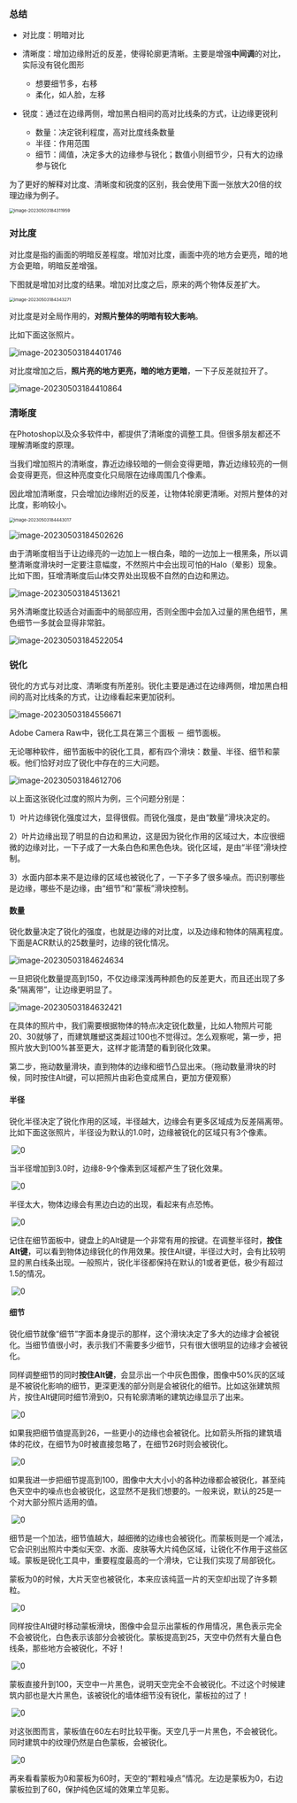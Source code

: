 ### 总结

- 对比度：明暗对比

- 清晰度：增加边缘附近的反差，使得轮廓更清晰。主要是增强**中间调**的对比，实际没有锐化图形
  - 想要细节多，右移
  - 柔化，如人脸，左移

- 锐度：通过在边缘两侧，增加黑白相间的高对比线条的方式，让边缘更锐利
  - 数量：决定锐利程度，高对比度线条数量
  - 半径：作用范围
  - 细节：阈值，决定多大的边缘参与锐化；数值小则细节少，只有大的边缘参与锐化

为了更好的解释对比度、清晰度和锐度的区别，我会使用下面一张放大20倍的纹理边缘为例子。

<img src="./imags/image-20230503184311959.png" alt="image-20230503184311959" style="zoom:55%;" />

### 对比度

对比度是指的画面的明暗反差程度。增加对比度，画面中亮的地方会更亮，暗的地方会更暗，明暗反差增强。

下图就是增加对比度的结果。增加对比度之后，原来的两个物体反差扩大。

<img src="./imags/image-20230503184343271.png" alt="image-20230503184343271" style="zoom:55%;" />

对比度是对全局作用的，**对照片整体的明暗有较大影响**。

比如下面这张照片。

![image-20230503184401746](./imags/image-20230503184401746.png)

对比度增加之后，**照片亮的地方更亮，暗的地方更暗**，一下子反差就拉开了。

![image-20230503184410864](./imags/image-20230503184410864.png)

### 清晰度

在Photoshop以及众多软件中，都提供了清晰度的调整工具。但很多朋友都还不理解清晰度的原理。

当我们增加照片的清晰度，靠近边缘较暗的一侧会变得更暗，靠近边缘较亮的一侧会变得更亮，但这种亮度变化只局限在边缘周围几个像素。

因此增加清晰度，只会增加边缘附近的反差，让物体轮廓更清晰。对照片整体的对比度，影响较小。

  <img src="./imags/image-20230503184443017.png" alt="image-20230503184443017" style="zoom:55%;" />

![image-20230503184502626](./imags/image-20230503184502626.png)

由于清晰度相当于让边缘亮的一边加上一根白条，暗的一边加上一根黑条，所以调整清晰度滑块时一定要注意幅度，不然照片中会出现可怕的Halo（晕影）现象。比如下图，狂增清晰度后山体交界处出现极不自然的白边和黑边。

![image-20230503184513621](./imags/image-20230503184513621.png)

另外清晰度比较适合对画面中的局部应用，否则全图中会加入过量的黑色细节，黑色细节一多就会显得非常脏。

![image-20230503184522054](./imags/image-20230503184522054.png)

### 锐化

锐化的方式与对比度、清晰度有所差别。锐化主要是通过在边缘两侧，增加黑白相间的高对比线条的方式，让边缘看起来更加锐利。

![image-20230503184556671](./imags/image-20230503184556671.png)

Adobe Camera Raw中，锐化工具在第三个面板 － 细节面板。



无论哪种软件，细节面板中的锐化工具，都有四个滑块：数量、半径、细节和蒙板。他们恰好对应了锐化中存在的三大问题。

![image-20230503184612706](./imags/image-20230503184612706.png)

以上面这张锐化过度的照片为例，三个问题分别是：

1）叶片边缘锐化强度过大，显得很假。而锐化强度，是由“数量”滑块决定的。

2）叶片边缘出现了明显的白边和黑边，这是因为锐化作用的区域过大，本应很细微的边缘对比，一下子成了一大条白色和黑色色块。锐化区域，是由“半径”滑块控制。

3）水面内部本来不是边缘的区域也被锐化了，一下子多了很多噪点。而识别哪些是边缘，哪些不是边缘，由“细节”和“蒙板”滑块控制。

#### 数量

锐化数量决定了锐化的强度，也就是边缘的对比度，以及边缘和物体的隔离程度。下面是ACR默认的25数量时，边缘的锐化情况。

![image-20230503184624634](./imags/image-20230503184624634.png)

一旦把锐化数量提高到150，不仅边缘深浅两种颜色的反差更大，而且还出现了多条“隔离带”，让边缘更明显了。

![image-20230503184632421](./imags/image-20230503184632421.png)

在具体的照片中，我们需要根据物体的特点决定锐化数量，比如人物照片可能20、30就够了，而建筑雕塑这类超过100也不觉得过。怎么观察呢，第一步，把照片放大到100%甚至更大，这样才能清楚的看到锐化效果。



第二步，拖动数量滑块，直到物体的边缘和细节凸显出来。（拖动数量滑块的时候，同时按住Alt键，可以把照片由彩色变成黑白，更加方便观察）

#### 半径

锐化半径决定了锐化作用的区域，半径越大，边缘会有更多区域成为反差隔离带。比如下面这张照片，半径设为默认的1.0时，边缘被锐化的区域只有3个像素。

​    ![0](https://note.youdao.com/yws/res/8692/33DFCDB7CDF7477C9D63C1396E2729D0)

当半径增加到3.0时，边缘8-9个像素到区域都产生了锐化效果。

​    ![0](https://note.youdao.com/yws/res/8696/31F9C89660BD4B6CA65E55C6F04E7C74)

半径太大，物体边缘会有黑边白边的出现，看起来有点恐怖。

​    ![0](https://note.youdao.com/yws/res/8695/C76272A939944088BA60126ACE05AD92)

记住在细节面板中，键盘上的Alt键是一个非常有用的按键。在调整半径时，**按住Alt键**，可以看到物体边缘锐化的作用效果。按住Alt键，半径过大时，会有比较明显的黑白线条出现。一般照片，锐化半径都保持在默认的1或者更低，极少有超过1.5的情况。

​    ![0](https://note.youdao.com/yws/res/8697/2DAA8A3D013947378F9FD5317AB0AC31)

#### 细节

锐化细节就像“细节”字面本身提示的那样，这个滑块决定了多大的边缘才会被锐化。当细节值很小时，表示我们不需要多少细节，只有很大很明显的边缘才会被锐化。

同样调整细节的同时**按住Alt键**，会显示出一个中灰色图像，图像中50%灰的区域是不被锐化影响的细节，更深更浅的部分则是会被锐化的细节。比如这张建筑照片，按住Alt键同时细节滑到0，只有轮廓清晰的建筑边缘显示了出来。

​    ![0](https://note.youdao.com/yws/res/8698/AAAA1F18024D477097EE20567A2A9E68)

如果我把细节值提高到26，一些更小的边缘也会被锐化。比如箭头所指的建筑墙体的花纹，在细节为0时被直接忽略了，在细节26时则会被锐化。

​    ![0](https://note.youdao.com/yws/res/8699/07C86349E27745BC9BB475A09D0466FD)

如果我进一步把细节提高到100，图像中大大小小的各种边缘都会被锐化，甚至纯色天空中的噪点也会被锐化，这显然不是我们想要的。一般来说，默认的25是一个对大部分照片适用的值。

​    ![0](https://note.youdao.com/yws/res/8701/3994E8C5276E4A05A389FFB1E79CCC5F)

细节是一个加法，细节值越大，越细微的边缘也会被锐化。而蒙板则是一个减法，它会识别出照片中类似天空、水面、皮肤等大片纯色区域，让锐化不作用于这些区域。蒙板是锐化工具中，重要程度最高的一个滑块，它让我们实现了局部锐化。

蒙板为0的时候，大片天空也被锐化，本来应该纯蓝一片的天空却出现了许多颗粒。

​    ![0](https://note.youdao.com/yws/res/8702/906A186059684030BF5C9B20D910A42E)

同样按住Alt键时移动蒙板滑块，图像中会显示出蒙板的作用情况，黑色表示完全不会被锐化，白色表示该部分会被锐化。蒙板提高到25，天空中仍然有大量白色线条，那些地方会被锐化，不好！

​    ![0](https://note.youdao.com/yws/res/8700/CECE5A8998AF460F9FBC7D3102C7AA07)

蒙板直接升到100，天空中一片黑色，说明天空完全不会被锐化。不过这个时候建筑内部也是大片黑色，该被锐化的墙体细节没有锐化，蒙板拉的过了！

​    ![0](https://note.youdao.com/yws/res/8705/C0D95AB762CD404F99BE650FD3CD9840)

对这张图而言，蒙板值在60左右时比较平衡。天空几乎一片黑色，不会被锐化。同时建筑中的纹理仍然是白色蒙板，会被锐化。

​    ![0](https://note.youdao.com/yws/res/8703/BB23C1411C8848FF826168AF52C8A9EC)

再来看看蒙板为0和蒙板为60时，天空的“颗粒噪点”情况。左边是蒙板为0，右边蒙板拉到了60，保护纯色区域的效果立竿见影。